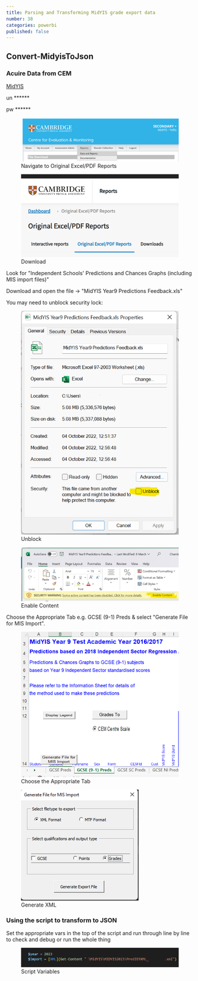 ```yaml
---
title: Parsing and Transforming MidYIS grade export data
number: 38
categories: powerbi
published: false
---
```


## Convert-MidyisToJson

### Acuire Data from CEM

[MidYIS](https://css.cemcentre.org/SecondaryPlusNet/Login.aspx)

un ******

pw ******

<figure>
	<img src="/assets/images/38/data-and-reports.png" alt="Navigate to Original Excel/PDF Reports"/>
	<figcaption>
	Navigate to Original Excel/PDF Reports
	</figcaption>
</figure>

<figure>
	<img src="/assets/images/38/download.png" alt="Download"/>
	<figcaption>
	Download
	</figcaption>
</figure>

Look for "Independent Schools' Predictions and Chances Graphs (including MIS import files)"

Download and open the file -> "MidYIS Year9 Predictions Feedback.xls"

You may need to unblock security lock:

<figure>
	<img src="/assets/images/38/unblock.png" alt="Unblock"/>
	<figcaption>
	Unblock
	</figcaption>
</figure>

<figure>
	<img src="/assets/images/38/enable-content.png" alt="Enable Content"/>
	<figcaption>
	Enable Content
	</figcaption>
</figure>

Choose the Appropriate Tab e.g. GCSE (9-1) Preds & select "Generate File for MIS Import".

<figure>
	<img src="/assets/images/38/navigate-tab.png" alt="Choose the Appropriate Tab"/>
	<figcaption>
	Choose the Appropriate Tab
	</figcaption>
</figure>

<figure>
	<img src="/assets/images/38/generate-xml.png" alt="Generate XML"/>
	<figcaption>
	Generate XML
	</figcaption>
</figure>

### Using the script to transform to JSON
Set the appropriate vars in the top of the script and run through line by line to check and debug or run the whole thing

<figure>
	<img src="/assets/images/38/script-variables.png" alt="Script Variables"/>
	<figcaption>
	Script Variables
	</figcaption>
</figure>